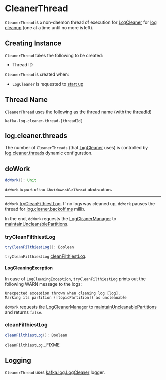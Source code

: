 # CleanerThread

`CleanerThread` is a non-daemon thread of execution for [LogCleaner](LogCleaner.md#cleaners) for [log cleanup](#doWork) (one at a time until no more is left).

## Creating Instance

`CleanerThread` takes the following to be created:

* <span id="threadId"> Thread ID

`CleanerThread` is created when:

* `LogCleaner` is requested to [start up](#startup)

## <span id="name"> Thread Name

`CleanerThread` uses the following as the thread name (with the [threadId](#threadId))

```text
kafka-log-cleaner-thread-[threadId]
```

## <span id="log.cleaner.threads"> log.cleaner.threads

The number of `CleanerThreads` (that [LogCleaner](LogCleaner.md#cleaners) uses) is controlled by [log.cleaner.threads](../KafkaConfig.md#log.cleaner.threads) dynamic configuration.

## <span id="doWork"> doWork

```scala
doWork(): Unit
```

`doWork` is part of the `ShutdownableThread` abstraction.

---

`doWork` [tryCleanFilthiestLog](#tryCleanFilthiestLog). If no logs was cleaned up, `doWork` pauses the thread for [log.cleaner.backoff.ms](../KafkaConfig.md#log.cleaner.backoff.ms) millis.

In the end, `doWork` requests the [LogCleanerManager](LogCleaner.md#cleanerManager) to [maintainUncleanablePartitions](LogCleanerManager.md#maintainUncleanablePartitions).

### <span id="tryCleanFilthiestLog"> tryCleanFilthiestLog

```scala
tryCleanFilthiestLog(): Boolean
```

`tryCleanFilthiestLog` [cleanFilthiestLog](#cleanFilthiestLog).

#### <span id="tryCleanFilthiestLog-LogCleaningException"> LogCleaningException

In case of `LogCleaningException`, `tryCleanFilthiestLog` prints out the following WARN message to the logs:

```text
Unexpected exception thrown when cleaning log [log].
Marking its partition ([topicPartition]) as uncleanable
```

`doWork` requests the [LogCleanerManager](LogCleaner.md#cleanerManager) to [maintainUncleanablePartitions](LogCleanerManager.md#maintainUncleanablePartitions) and returns `false`.

### <span id="cleanFilthiestLog"> cleanFilthiestLog

```scala
cleanFilthiestLog(): Boolean
```

`cleanFilthiestLog`...FIXME

## Logging

`CleanerThread` uses [kafka.log.LogCleaner](LogCleaner.md#logging) logger.
